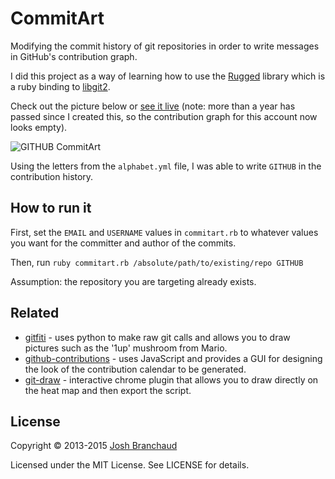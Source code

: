 # CommitArt

Modifying the commit history of git repositories in order to write messages
in GitHub's contribution graph.

I did this project as a way of learning how to use the
[Rugged](https://github.com/libgit2/rugged) library which is a ruby binding to
[libgit2](https://github.com/libgit2/libgit2).

Check out the picture below or [see it live](https://github.com/commitart)
(note: more than a year has passed since I created this, so the contribution
graph for this account now looks empty).

![GITHUB CommitArt](http://i.imgur.com/e6DlzfA.png)

Using the letters from the `alphabet.yml` file, I was able to write `GITHUB`
in the contribution history.

## How to run it

First, set the `EMAIL` and `USERNAME` values in `commitart.rb` to whatever
values you want for the committer and author of the commits.

Then, run `ruby commitart.rb /absolute/path/to/existing/repo GITHUB`

Assumption: the repository you are targeting already exists.

## Related

- [gitfiti](https://github.com/gelstudios/gitfiti) - uses python to make raw
  git calls and allows you to draw pictures such as the '1up' mushroom from
  Mario.
- [github-contributions](https://github.com/IonicaBizau/github-contributions)
  \- uses JavaScript and provides a GUI for designing the look of the
  contribution calendar to be generated.
- [git-draw](https://github.com/ben174/git-draw) - interactive chrome plugin
  that allows you to draw directly on the heat map and then export the
  script.

## License

Copyright &copy; 2013-2015 [Josh Branchaud](http://joshbranchaud.com)

Licensed under the MIT License. See LICENSE for details.
